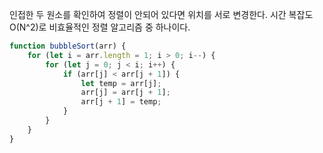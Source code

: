 인접한 두 원소를 확인하여 정렬이 안되어 있다면 위치를 서로 변경한다.
시간 복잡도 O(N^2)로 비효율적인 정렬 알고리즘 중 하나이다.

```js
function bubbleSort(arr) {
	for (let i = arr.length = 1; i > 0; i--) {
		for (let j = 0; j < i; i++) {
			if (arr[j] < arr[j + 1]) {
				let temp = arr[j];
				arr[j] = arr[j + 1];
				arr[j + 1] = temp;
			}
		}
	}
}
```